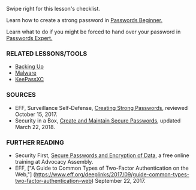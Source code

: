[Title]: # (What now?)
[Order]: # (4)

Swipe right for this lesson's checklist.

Learn how to create a strong password in [Passwords Beginner.](umbrella://lesson/passwords/0)

Learn what to do if you might be forced to hand over your password in [Passwords Expert.](umbrella://lesson/passwords/2)

### RELATED LESSONS/TOOLS

*   [Backing Up](umbrella://lesson/backing-up)
*   [Malware](umbrella://lesson/malware)
*   [KeePassXC](umbrella://tools/keepassxc)

### SOURCES

* EFF, Surveillance Self-Defense, [Creating Strong Passwords](https://ssd.eff.org/en/module/creating-strong-passwords), reviewed October 15, 2017.
* Security in a Box, [Create and Maintain Secure Passwords](https://securityinabox.org/en/guide/passwords/), updated March 22, 2018. 

### FURTHER READING

* Security First, [Secure Passwords and Encryption of Data](https://advocacyassembly.org/en/courses/31/#/chapter/1/lesson/1), a free online training at Advocacy Assembly.  
* EFF, ["A Guide to Common Types of Two-Factor Authentication on the Web,"] (https://www.eff.org/deeplinks/2017/09/guide-common-types-two-factor-authentication-web) September 22, 2017.
